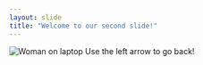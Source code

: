 ```yaml
---
layout: slide
title: "Welcome to our second slide!"
---
```


![Woman on laptop](https://images.unsplash.com/photo-1515378791036-0648a3ef77b2?ixid=MnwxMjA3fDF8MHxwaG90by1wYWdlfHx8fGVufDB8fHx8&ixlib=rb-1.2.1&auto=format&fit=crop&w=1350&q=80)
Use the left arrow to go back!

